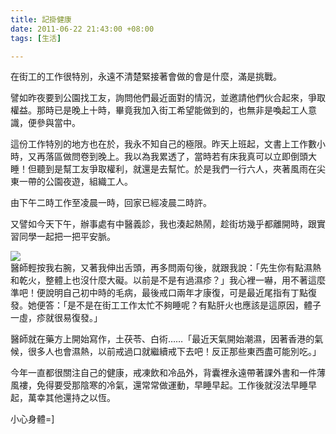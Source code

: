 ```yaml
---
title: 記掛健康
date: 2011-06-22 21:43:00 +08:00
tags: [生活]

---
```


在街工的工作很特別，永遠不清楚緊接著會做的會是什麼，滿是挑戰。  
  
譬如昨夜要到公園找工友，詢問他們最近面對的情況，並邀請他們伙合起來，爭取權益。那時已是晚上十時，畢竟我加入街工希望能做到的，也無非是喚起工人意識，便參與當中。  
  
這份工作特別的地方也在於，我永不知自己的極限。昨天上班起，文書上工作數小時，又再落區做問卷到晚上。我以為我累透了，當時若有床我真可以立即倒頭大睡！但聽到是幫工友爭取權利，就還是去幫忙。於是我們一行六人，夾著風雨在尖東一帶的公園夜遊，組織工人。  
  
由下午二時工作至凌晨一時，回家已經凌晨二時許。  
  
又譬如今天下午，辦事處有中醫義診，我也湊起熱鬧，趁街坊幾乎都離開時，跟實習同學一起把一把平安脈。  
  
![](//3.bp.blogspot.com/-hKEbrp6mNuM/TgH24Z9uMbI/AAAAAAAAAZ0/WqXScMNQ978/s320/IMG_3617.JPG)  
醫師輕按我右腕，又著我伸出舌頭，再多問兩句後，就跟我說：「先生你有點濕熱和乾火，整體上也沒什麼大礙。以前是不是有過濕疹？」我心裡一嚇，用不著這麼準吧！便說明自己初中時的毛病，最後戒口兩年才康復，可是最近尾指有丁點復發。她便答：「是不是在街工工作太忙不夠睡呢？有點肝火也應該是這原因，體子一虛，疹就很易復發。」  
  
醫師就在藥方上開始寫作，土茯苓、白術……「最近天氣開始潮濕，因著香港的氣候，很多人也會濕熱，以前戒過口就繼續戒下去吧！反正那些東西盡可能別吃。」  
  
今年一直都很關注自己的健康，戒凍飲和冷品外，背囊裡永遠帶著課外書和一件薄風褸，免得要受那陰寒的冷氣，還常常做運動，早睡早起。工作後就沒法早睡早起，萬幸其他還持之以恆。  
  
  
小心身體=\]

